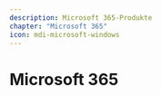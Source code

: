 ```yaml
---
description: Microsoft 365-Produkte
chapter: "Microsoft 365"
icon: mdi-microsoft-windows
---
```


# Microsoft 365




<FeatureCategories/>


